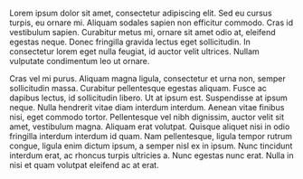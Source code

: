 Lorem ipsum dolor sit amet, consectetur adipiscing elit. Sed eu cursus turpis, eu ornare mi. Aliquam sodales sapien non efficitur commodo. Cras id vestibulum sapien. Curabitur metus mi, ornare sit amet odio at, eleifend egestas neque. Donec fringilla gravida lectus eget sollicitudin. In consectetur lorem eget nulla feugiat, id auctor velit ultrices. Nullam vulputate condimentum leo ut ornare.

Cras vel mi purus. Aliquam magna ligula, consectetur et urna non, semper sollicitudin massa. Curabitur pellentesque egestas aliquam. Fusce ac dapibus lectus, id sollicitudin libero. Ut at ipsum est. Suspendisse at ipsum neque. Nulla hendrerit vitae diam interdum interdum. Aenean vitae finibus nisi, eget commodo tortor. Pellentesque vel nibh dignissim, auctor velit sit amet, vestibulum magna. Aliquam erat volutpat. Quisque aliquet nisi in odio fringilla interdum interdum id quam. Nam pellentesque, ligula tempor rutrum congue, ligula enim dictum ipsum, a semper nisl ex in ipsum. Nunc tincidunt interdum erat, ac rhoncus turpis ultricies a. Nunc egestas nunc erat. Nulla in nisi et quam volutpat eleifend ac at erat.